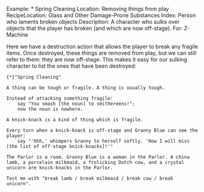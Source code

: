 Example: * Spring Cleaning
Location: Removing things from play
RecipeLocation: Glass and Other Damage-Prone Substances
Index: Person who laments broken objects
Description: A character who sulks over objects that the player has broken (and which are now off-stage).
For: Z-Machine

  
Here we have a destruction action that allows the player to break any fragile items. Once destroyed, these things are removed from play, but we can still refer to them: they are now off-stage. This makes it easy for our sulking character to list the ones that have been destroyed:

  

``` inform7
{*}"Spring Cleaning"

A thing can be tough or fragile. A thing is usually tough.

Instead of attacking something fragile:
	say "You smash [the noun] to smithereens!";
	now the noun is nowhere.

A knick-knack is a kind of thing which is fragile.

Every turn when a knick-knack is off-stage and Granny Blue can see the player:
	say "'Ohh,' whimpers Granny to herself softly. 'How I will miss [the list of off-stage knick-knacks]!'"

The Parlor is a room. Granny Blue is a woman in the Parlor. A china lamb, a porcelain milkmaid, a frolicking Dutch cow, and a crystal unicorn are knick-knacks in the Parlor.

Test me with "break lamb / break milkmaid / break cow / break unicorn".
```

